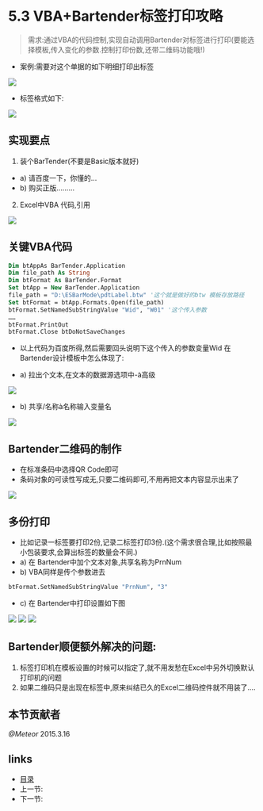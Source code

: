# 5.3 VBA+Bartender标签打印攻略
>需求:通过VBA的代码控制,实现自动调用Bartender对标签进行打印(要能选择模板,传入变化的参数.控制打印份数,还带二维码功能哦!)

* 案例:需要对这个单据的如下明细打印出标签

![](images/5.3.1.png?raw=true)

* 标签格式如下:

![](images/5.3.2.png?raw=true)

## 实现要点
1. 装个BarTender(不要是Basic版本就好)
 * a) 请百度一下，你懂的...
 * b) 购买正版………
2. Excel中VBA 代码,引用

![](images/5.3.3.png?raw=true)

## 关键VBA代码
```vb
Dim btAppAs BarTender.Application
Dim file_path As String
Dim btFormat As BarTender.Format
Set btApp = New BarTender.Application
file_path = "D:\ESBarMode\pdtLabel.btw" '这个就是做好的btw 模板存放路径
Set btFormat = btApp.Formats.Open(file_path)
btFormat.SetNamedSubStringValue "Wid", "W01" '这个传入参数
……
btFormat.PrintOut
btFormat.Close btDoNotSaveChanges
```

* 以上代码为百度所得,然后需要回头说明下这个传入的参数变量Wid 在Bartender设计模板中怎么体现了:

* a) 拉出个文本,在文本的数据源选项中-à高级

![](images/5.3.4.png?raw=true)

* b) 共享/名称à名称输入变量名

![](images/5.3.5.png?raw=true)
 
## Bartender二维码的制作
 * 在标准条码中选择QR Code即可
 * 条码对象的可读性写成无,只要二维码即可,不用再把文本内容显示出来了

![](images/5.3.6.png?raw=true)
 
## 多份打印
* 比如记录一标签要打印2份,记录二标签打印3份.(这个需求很合理,比如按照最小包装要求,会算出标签的数量会不同.)
* a) 在 Bartender中加个文本对象,共享名称为PrnNum
* b) VBA同样是传个参数进去
```vb
btFormat.SetNamedSubStringValue "PrnNum", "3"
```
* c) 在 Bartender中打印设置如下图

![](images/5.3.7.png?raw=true) 
![](images/5.3.8.png?raw=true) 
![](images/5.3.9.png?raw=true) 
 
## Bartender顺便额外解决的问题:
1. 标签打印机在模板设置的时候可以指定了,就不用发愁在Excel中另外切换默认打印机的问题
2. 如果二维码只是出现在标签中,原来纠结已久的Excel二维码控件就不用装了….

## 本节贡献者
*@Meteor* 2015.3.16

## links
  * [目录](<preface.md>)
  * 上一节: [](<05.2.md>)
  * 下一节: [](<05.4.md>)
